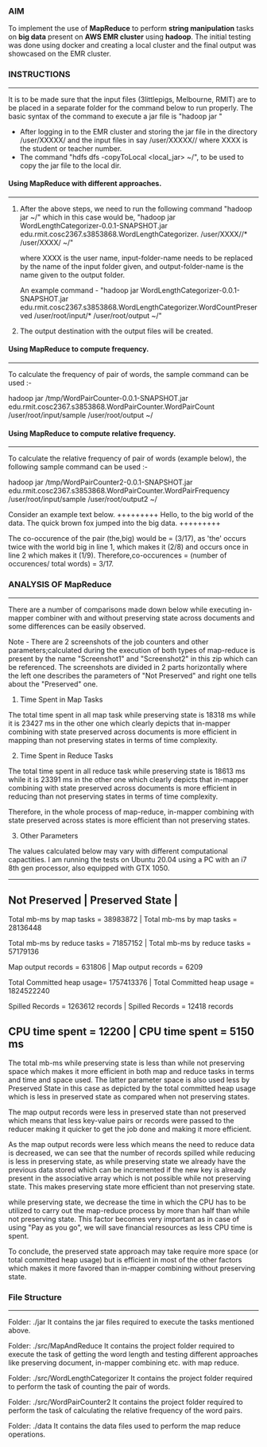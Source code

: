 ### AIM
To implement the use of **MapReduce** to perform **string manipulation** tasks on **big data** present on **AWS EMR cluster** using **hadoop**. The initial testing was done using docker and creating a local cluster
and the final output was showcased on the EMR cluster.


 
### INSTRUCTIONS
---

It is to be made sure that the input files (3littlepigs, Melbourne, RMIT) are to be placed in a separate folder for the command below to run properly. The basic syntax of the command to execute a jar file is "hadoop jar <jar-file> <class-path> <input-file> <output-folder>"


- After logging in to the EMR cluster and storing the jar file in the directory /user/XXXXX/ and the input files in say /user/XXXXX/<input-folder-name>/ where XXXX is the student or teacher number.
- The command "hdfs dfs -copyToLocal <local_jar> ~/", to be used to copy the jar file to the local dir.

#### Using MapReduce with different approaches.
---

1. After the above steps, we need to run the following command "hadoop jar <jar-file-name> <classpath> <input-files> <output-folder> ~/" which in this case would be,
   "hadoop jar WordLengthCategorizer-0.0.1-SNAPSHOT.jar edu.rmit.cosc2367.s3853868.WordLengthCategorizer.<name-of-class-to-run> /user/XXXX/<input-folder-name>/* /user/XXXX/<output-folder-name> ~/"
   
   where XXXX is the user name, input-folder-name needs to be replaced by the name of the input folder given, and output-folder-name is the name given to the output folder.
   
   An example command - "hadoop jar WordLengthCategorizer-0.0.1-SNAPSHOT.jar edu.rmit.cosc2367.s3853868.WordLengthCategorizer.WordCountPreserved /user/root/input/* /user/root/output ~/"
   
2. The output destination with the output files will be created.

#### Using MapReduce to compute frequency.
---

To calculate the frequency of pair of words, the sample command can be used :-

hadoop jar /tmp/WordPairCounter-0.0.1-SNAPSHOT.jar edu.rmit.cosc2367.s3853868.WordPairCounter.WordPairCount /user/root/input/sample /user/root/output ~/


#### Using MapReduce to compute relative frequency.
---

To calculate the relative frequency of pair of words (example below), the following sample command can be used :-

hadoop jar /tmp/WordPairCounter2-0.0.1-SNAPSHOT.jar edu.rmit.cosc2367.s3853868.WordPairCounter.WordPairFrequency /user/root/input/sample /user/root/output2 ~/


Consider an example text below.
+++++++++
Hello, to the big world of the data.
The quick brown fox jumped into the big data.
+++++++++


The co-occurence of the pair (the,big) would be = (3/17), as 'the' occurs twice with the world big in line 1, which makes it (2/8) and occurs once in line 2 which makes it (1/9).
Therefore,co-occurences = (number of occurences/ total words) = 3/17.



### ANALYSIS OF MapReduce
---

There are a number of comparisons made down below while executing in-mapper combiner with and without preserving state across documents and some differences can be easily observed.

Note - There are 2 screenshots of the job counters and other parameters;calculated during the execution of both types of map-reduce is present by the name "Screenshot1" and "Screenshot2" in this zip which can be referenced. The screenshots are divided in 2 parts horizontally where the left one describes the parameters of "Not Preserved" and right one tells about the "Preserved" one.


1. Time Spent in Map Tasks

The total time spent in all map task while preserving state is 18318 ms while it is 23427 ms in the other one which clearly depicts that in-mapper combining with state preserved across documents is more efficient in mapping than not preserving states in terms of time complexity.


2. Time Spent in Reduce Tasks


The total time spent in all reduce task while preserving state is 18613 ms while it is 23391 ms in the other one which clearly depicts that in-mapper combining with state preserved across documents is more efficient in reducing than not preserving states in terms of time complexity.


Therefore, in the whole process of map-reduce, in-mapper combining with state preserved across states is more efficient than not preserving states.

3. Other Parameters


The values calculated below may vary with different computational capactities. I am running the tests on Ubuntu 20.04 using a PC with an i7 8th gen processor, also equipped with GTX 1050.

---
Not Preserved     			| 	Preserved State			 |
---
Total mb-ms by map tasks = 38983872	|	Total mb-ms by map tasks = 28136448

Total mb-ms by reduce tasks = 71857152 |	Total mb-ms by reduce tasks = 57179136

Map output records = 631806	        |	Map output records = 6209

Total Committed heap usage= 1757413376 |	Total Committed heap usage = 1824522240

Spilled Records = 1263612 records	|	Spilled Records = 12418 records

CPU time spent = 12200 		|	CPU time spent = 5150 ms
---

The total mb-ms while preserving state is less than while not preserving space which makes it more efficient in both map and reduce tasks in terms and time and space used. The latter parameter space is also used less by Preserved State in this case as depicted by the total committed heap usage which is less in preserved state as compared when not preserving states.

The map output records were less in preserved state than not preserved which means that less key-value pairs or records were passed to the reducer making it quicker to get the job done and making it more efficient.

As the map output records were less which means the need to reduce data is decreased, we can see that the number of records spilled while reducing is less in preserving state, as while preserving state we already have the previous data stored which can be incremented if the new key is already present in the associative array which is not possible while not preserving state. This makes preserving state more efficient than not preserving state.

while preserving state, we decrease the time in which the CPU has to be utilized to carry out the map-reduce process by more than half than while not preserving state. This factor becomes very important as in case of using "Pay as you go", we will save financial resources as less CPU time is spent.

To conclude, the preserved state approach may take require more space (or total committed heap usage) but is efficient in most of the other factors which makes it more favored than in-mapper combining without preserving state.


### File Structure
---

Folder: ./jar
It contains the jar files required to execute the tasks mentioned above.

Folder: ./src/MapAndReduce
It contains the project folder required to execute the task of getting the word length and testing different approaches like preserving document, in-mapper combining etc. with map reduce.

Folder: ./src/WordLengthCategorizer
It contains the project folder required to perform the task of counting the pair of words.

Folder: ./src/WordPairCounter2
It contains the project folder required to perform the task of calculating the relative frequency of the word pairs.

Folder: ./data
It contains the data files used to perform the map reduce operations.
 
